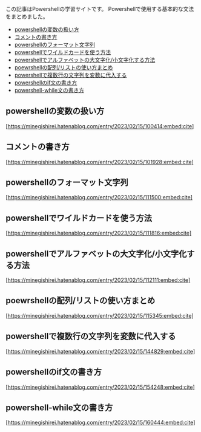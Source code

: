 

この記事はPowershellの学習サイトです。
Powershellで使用する基本的な文法をまとめました。


- [powershellの変数の扱い方](#powershellの変数の扱い方)
- [コメントの書き方](#コメントの書き方)
- [powershellのフォーマット文字列](#powershellのフォーマット文字列)
- [powershellでワイルドカードを使う方法](#powershellでワイルドカードを使う方法)
- [powershellでアルファベットの大文字化/小文字化する方法](#powershellでアルファベットの大文字化小文字化する方法)
- [poewrshellの配列/リストの使い方まとめ](#poewrshellの配列リストの使い方まとめ)
- [powershellで複数行の文字列を変数に代入する](#powershellで複数行の文字列を変数に代入する)
- [powershellのif文の書き方](#powershellのif文の書き方)
- [powershell-while文の書き方](#powershell-while文の書き方)



## powershellの変数の扱い方

[https://minegishirei.hatenablog.com/entry/2023/02/15/100414:embed:cite]


## コメントの書き方

[https://minegishirei.hatenablog.com/entry/2023/02/15/101928:embed:cite]


## powershellのフォーマット文字列

[https://minegishirei.hatenablog.com/entry/2023/02/15/111500:embed:cite]


## powershellでワイルドカードを使う方法

[https://minegishirei.hatenablog.com/entry/2023/02/15/111816:embed:cite]


## powershellでアルファベットの大文字化/小文字化する方法

[https://minegishirei.hatenablog.com/entry/2023/02/15/112111:embed:cite]


## poewrshellの配列/リストの使い方まとめ

[https://minegishirei.hatenablog.com/entry/2023/02/15/115345:embed:cite]


## powershellで複数行の文字列を変数に代入する

[https://minegishirei.hatenablog.com/entry/2023/02/15/144829:embed:cite]


## powershellのif文の書き方

[https://minegishirei.hatenablog.com/entry/2023/02/15/154248:embed:cite]

## powershell-while文の書き方

[https://minegishirei.hatenablog.com/entry/2023/02/15/160444:embed:cite]




















